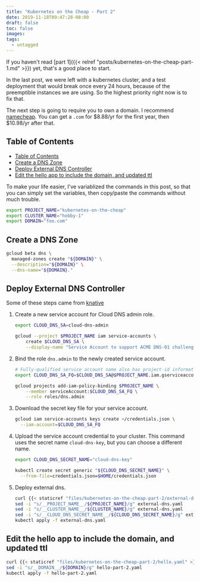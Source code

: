 ```yaml
---
title: "Kubernetes on the Cheap - Part 2"
date: 2019-11-18T09:47:28-08:00
draft: false
toc: false
images:
tags: 
  - untagged
---
```


If you haven't read [part 1]({{< relref "posts/kubernetes-on-the-cheap-part-1.md" >}}) yet, that's a good place to start.

In the last post, we were left with a kubernetes cluster, and a test deployment that would break once every 24 hours, because of the preemptible instances we are using. So the highest priority right now is to fix that.

The next step is going to require you to own a domain. I recommend [namecheap](https://namecheap.com). You can get a `.com` for $8.88/yr for the first year, then $10.98/yr after that.

## Table of Contents

- [Table of Contents](#table-of-contents)
- [Create a DNS Zone](#create-a-dns-zone)
- [Deploy External DNS Controller](#deploy-external-dns-controller)
- [Edit the hello app to include the domain, and updated ttl](#edit-the-hello-app-to-include-the-domain-and-updated-ttl)

To make your life easier, I've variablized the commands in this post, so that you can simply set the variables, then copy/paste the commands without much trouble.

```bash
export PROJECT_NAME="kubernetes-on-the-cheap"
export CLUSTER_NAME="hobby-1"
export DOMAIN="foo.com"
```

## Create a DNS Zone

```bash
gcloud beta dns \
  managed-zones create "${DOMAIN}" \
  --description="${DOMAIN}" \
  --dns-name="${DOMAIN}."
```

## Deploy External DNS Controller

Some of these steps came from [knative](https://knative.dev/docs/serving/using-external-dns-on-gcp/)

1. Create a new service account for Cloud DNS admin role.

    ```bash
    export CLOUD_DNS_SA=cloud-dns-admin

    gcloud --project $PROJECT_NAME iam service-accounts \
        create $CLOUD_DNS_SA \
        --display-name "Service Account to support ACME DNS-01 challenge."
    ```

2. Bind the role `dns.admin` to the newly created service account.

    ```bash
    # Fully-qualified service account name also has project-id information.
    export CLOUD_DNS_SA_FQ=$CLOUD_DNS_SA@$PROJECT_NAME.iam.gserviceaccount.com

    gcloud projects add-iam-policy-binding $PROJECT_NAME \
        --member serviceAccount:$CLOUD_DNS_SA_FQ \
        --role roles/dns.admin
    ```

3. Download the secret key file for your service account.

    ```bash
    gcloud iam service-accounts keys create ~/credentials.json \
      --iam-account=$CLOUD_DNS_SA_FQ
    ```

4. Upload the service account credential to your cluster. This command uses the secret name `cloud-dns-key`, but you can choose a different name.

    ```bash
    export CLOUD_DNS_SECRET_NAME="cloud-dns-key"

    kubectl create secret generic "${CLOUD_DNS_SECRET_NAME}" \
      --from-file=credentials.json=$HOME/credentials.json
    ```
5. Deploy external dns. 
   
    ```bash
    curl {{< staticref "files/kubernetes-on-the-cheap-part-2/external-dns.yaml" >}} -o external-dns.yaml
    sed -i "s/__PROJECT_NAME__/${PROJECT_NAME}/g" external-dns.yaml
    sed -i "s/__CLUSTER_NAME__/${CLUSTER_NAME}/g" external-dns.yaml
    sed -i "s/__CLOUD_DNS_SECRET_NAME__/${CLOUD_DNS_SECRET_NAME}/g" external-dns.yaml
    kubectl apply -f external-dns.yaml
    ```

## Edit the hello app to include the domain, and updated ttl

```bash
curl {{< staticref "files/kubernetes-on-the-cheap-part-2/hello.yaml" >}} -o hello-part-2.yaml
sed -i "s/__DOMAIN__/${DOMAIN}/g" hello-part-2.yaml
kubectl apply -f hello-part-2.yaml
```


